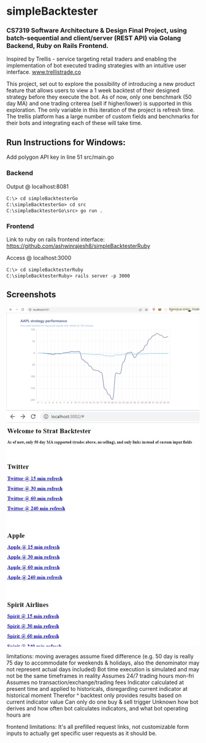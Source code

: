 # simpleBacktester
### CS7319 Software Architecture & Design Final Project, using batch-sequential and client/server (REST API) via Golang Backend, Ruby on Rails Frontend.

Inspired by Trellis - service targeting retail traders and enabling the implementation of bot executed trading strategies with an intuitive user interface. www.trellistrade.co

This project, set out to explore the possibility of introducing a new product feature that allows users to view a 1 week backtest of their designed strategy before they execute the bot. As of now, only one benchmark (50 day MA) and one trading criterea (sell if higher/lower) is supported in this exploration. The only variable in this iteration of the project is refresh time. The trellis platform has a large number of custom fields and benchmarks for their bots and integrating each of these will take time.

## Run Instructions for Windows:
Add polygon API key in line 51 src/main.go
### Backend
Output @ localhost:8081
```
C:\> cd simpleBacktesterGo
C:\simpleBacktesterGo> cd src
C:\simpleBacktesterGo\src> go run .
```
### Frontend
Link to ruby on rails frontend interface: https://github.com/ashwinrajesh8/simpleBacktesterRuby

Access @ localhost:3000
```
C:\> cd simpleBacktesterRuby
C:\simpleBacktesterRuby> rails server -p 3000
```


## Screenshots
![Golang Response](./course_documents/Picture1.png)
![Ruby Response](./course_documents/Screenshot%202022-04-08%20123329.jpg)


limitations:
moving averages assume fixed difference (e.g. 50 day is really 75 day to accommodate for weekends & holidays, also the denominator may not represent actual days included)
Bot time execution is simulated and may not be the same timeframes in reality
Assumes 24/7 trading hours mon-fri
Assumes no transaction/exchange/trading fees
Indicator calculated at present time and applied to historicals, disregarding current indicator at historical moment
Therefor ^ backtest only provides results based on current indicator value
Can only do one buy & sell trigger
Unknown how bot derives and how often bot calculates indicators, and what bot operating hours are

frontend limitations:
It's all prefilled request links, not customizable form inputs to actually get specific user requests as it should be.
